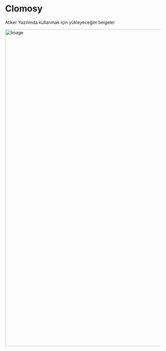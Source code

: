 # Clomosy
Atiker Yazılımda kullanmak için yükleyeceğim belgeler


<img width="1024" height="1024" alt="Image" src="https://github.com/user-attachments/assets/eeda9fcf-adac-4abc-8db1-b69d7860d5f2" />
